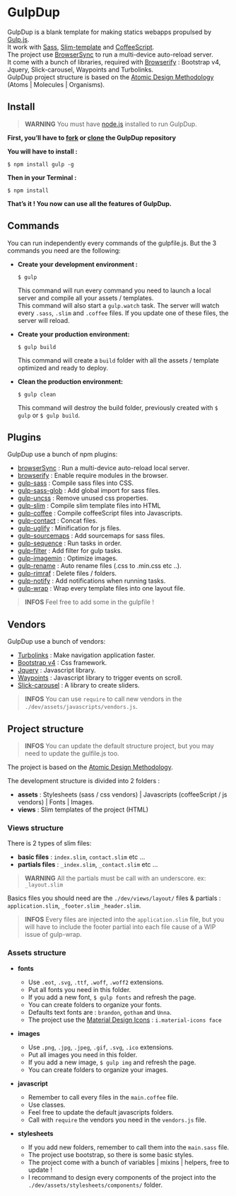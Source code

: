 # GulpDup

GulpDup is a blank template for making statics webapps propulsed by [Gulp.js](https://gulpjs.com/).
<br/>
It work with [Sass](http://sass-lang.com/),  [Slim-template](http://slim-lang.com/) and [CoffeeScript](http://coffeescript.org/).
<br/>
The project use [BrowserSync](https://www.browsersync.io/) to run a multi-device auto-reload server.
<br/>
It come with a bunch of libraries, required with [Browserify](http://browserify.org/) : Bootstrap v4, Jquery, Slick-carousel, Waypoints and Turbolinks.
<br/>
GulpDup project structure is based on the [Atomic Design Methodology](http://bradfrost.com/blog/post/atomic-web-design/) (Atoms | Molecules | Organisms).


## Install

> **WARNING** You must have [node.js](https://nodejs.org/en/) installed to run GulpDup.

**First, you’ll have to [fork](https://help.github.com/articles/fork-a-repo/) or [clone](https://help.github.com/articles/cloning-a-repository/) the GulpDup repository**

**You will have to install :**
```
$ npm install gulp -g
```

**Then in your Terminal :**
```
$ npm install
```
**That’s it ! You now can use all the features of GulpDup.**


## Commands

You can run independently every commands of the gulpfile.js. But the 3 commands you need are the following:

* **Create your development environment :**
  ```
  $ gulp
  ```
  This command will run every command you need to launch a local server and compile all your assets / templates.
  <br/>
  This command will also start a `gulp.watch` task. The server will watch every `.sass`, `.slim` and `.coffee` files. If you update one of these files, the server will reload.

* **Create your production environment:**
  ```
  $ gulp build
  ```
  This command will create a `build` folder with all the assets / template optimized and ready to deploy.

* **Clean the production environment:**
  ```
  $ gulp clean
  ```
  This command will destroy the build folder, previously created with `$ gulp` or `$ gulp build`.


## Plugins

GulpDup use a bunch of npm plugins:

* [browserSync](https://www.browsersync.io/) : Run a multi-device auto-reload local server.
* [browserify](http://browserify.org/) : Enable require modules in the browser.
* [gulp-sass](http://sass-lang.com/) : Compile sass files into CSS.
* [gulp-sass-glob](https://www.npmjs.com/package/gulp-sass-glob) : Add global import for sass files.
* [gulp-uncss](https://www.npmjs.com/package/gulp-uncss) : Remove unused css properties.
* [gulp-slim](http://slim-lang.com/) : Compile slim template files into HTML
* [gulp-coffee](http://coffeescript.org/) : Compile coffeeScript files into Javascripts.
* [gulp-contact](https://www.npmjs.com/package/gulp-concat) : Concat files.
* [gulp-uglify](https://www.npmjs.com/package/gulp-uglify) : Minification for js files.
* [gulp-sourcemaps](https://www.npmjs.com/package/gulp-sourcemaps) : Add sourcemaps for sass files.
* [gulp-sequence](https://www.npmjs.com/package/gulp-sequence) : Run tasks in order.
* [gulp-filter](https://www.npmjs.com/package/gulp-filter) : Add filter for gulp tasks.
* [gulp-imagemin](https://www.npmjs.com/package/gulp-imagemin) : Optimize images.
* [gulp-rename](https://www.npmjs.com/package/gulp-rename) : Auto rename files (.css to .min.css etc ..).
* [gulp-rimraf](https://github.com/robrich/gulp-rimraf) : Delete files / folders.
* [gulp-notify](https://www.npmjs.com/package/gulp-notify) : Add notifications when running tasks.
* [gulp-wrap](https://www.npmjs.com/package/gulp-wrap) : Wrap every template files into one layout file.

> **INFOS** Feel free to add some in the gulpfile !


## Vendors

GulpDup use a bunch of vendors:

* [Turbolinks](https://github.com/turbolinks/turbolinks) : Make navigation application faster.
* [Bootstrap v4](http://getbootstrap.com/) : Css framework.
* [Jquery](https://jquery.com/) : Javascript library.
* [Waypoints](http://imakewebthings.com/waypoints/) : Javascript library to trigger events on scroll.
* [Slick-carousel](http://kenwheeler.github.io/slick/) : A library to create sliders.

> **INFOS** You can use `require` to call new vendors in the `./dev/assets/javascripts/vendors.js`.


## Project structure

> **INFOS** You can update the default structure project, but you may need to update the gulfile.js too.

The project is based on the [Atomic Design Methodology](http://bradfrost.com/blog/post/atomic-web-design/).
<br/>

The development structure is divided into 2 folders :

  * **assets** : Stylesheets (sass / css vendors) | Javascripts (coffeeScript / js vendors) | Fonts | Images.
  * **views** : Slim templates of the project (HTML)

### Views structure

There is 2 types of slim files:

  * **basic files** : `index.slim`, `contact.slim` etc ...
  * **partials files** : `_index.slim`, `_contact.slim` etc ...

> **WARNING** All the partials must be call with an underscore. ex: `_layout.slim`

Basics files you should need are the `./dev/views/layout/` files & partials : `application.slim`, `_footer.slim` `_header.slim`.
<br/>

> **INFOS** Every files are injected into the `application.slim` file, but you will have to include the footer partial into each file cause of a WIP issue of gulp-wrap.

### Assets structure

  * **fonts**
    * Use `.eot`, `.svg`, `.ttf`, `.woff`, `.woff2` extensions.
    * Put all fonts you need in this folder.
    * If you add a new font, `$ gulp fonts` and refresh the page.
    * You can create folders to organize your fonts.
    * Defaults text fonts are : `brandon`, `gotham` and `Unna`.
    * The project use the [Material Design Icons](https://material.io/icons/) : `i.material-icons face`

  * **images**
    * Use `.png`, `.jpg`, `.jpeg`, `.gif`, `.svg`, `.ico` extensions.
    * Put all images you need in this folder.
    * If you add a new image, `$ gulp img` and refresh the page.
    * You can create folders to organize your images.

  * **javascript**
    * Remember to call every files in the `main.coffee` file.
    * Use classes.
    * Feel free to update the default javascripts folders.
    * Call with `require` the vendors you need in the `vendors.js` file.

  * **stylesheets**
    * If you add new folders, remember to call them into the `main.sass` file.
    * The project use bootstrap, so there is some basic styles.
    * The project come with a bunch of variables | mixins | helpers, free to update !
    * I recommand to design every components of the project into the `./dev/assets/stylesheets/components/` folder.